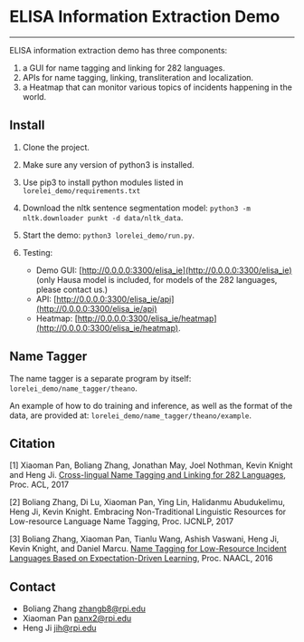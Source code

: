 # ELISA Information Extraction Demo
---------------------------

ELISA information extraction demo has three components:
1. a GUI for name tagging and linking for 282 languages.
2. APIs for name tagging, linking, transliteration and localization.
3. a Heatmap that can monitor various topics of incidents happening in the world.

## Install

1. Clone the project.

2. Make sure any version of python3 is installed.

3. Use pip3 to install python modules listed in `lorelei_demo/requirements.txt` 

4. Download the nltk sentence segmentation model: `python3 -m nltk.downloader punkt -d data/nltk_data`.

5. Start the demo: `python3 lorelei_demo/run.py`.

6. Testing:
    * Demo GUI: [http://0.0.0.0:3300/elisa_ie](http://0.0.0.0:3300/elisa_ie) (only Hausa model is included, for models of the 282 languages, please contact us.)
    * API: [http://0.0.0.0:3300/elisa_ie/api](http://0.0.0.0:3300/elisa_ie/api)
    * Heatmap: [http://0.0.0.0:3300/elisa_ie/heatmap](http://0.0.0.0:3300/elisa_ie/heatmap).

## Name Tagger

The name tagger is a separate program by itself: `lorelei_demo/name_tagger/theano`.

An example of how to do training and inference, as well as the format of the data, are provided at: `lorelei_demo/name_tagger/theano/example`.

## Citation

[1] Xiaoman Pan, Boliang Zhang, Jonathan May, Joel Nothman, Kevin Knight and Heng Ji. [Cross-lingual Name Tagging and Linking for 282 Languages](http://nlp.cs.rpi.edu/paper/282elisa2017.pdf), Proc. ACL, 2017

[2] Boliang Zhang, Di Lu, Xiaoman Pan, Ying Lin, Halidanmu Abudukelimu, Heng Ji, Kevin Knight. Embracing Non-Traditional Linguistic Resources for Low-resource Language Name Tagging, Proc. IJCNLP, 2017

[3] Boliang Zhang, Xiaoman Pan, Tianlu Wang, Ashish Vaswani, Heng Ji, Kevin Knight, and Daniel Marcu. [Name Tagging for Low-Resource Incident Languages Based on Expectation-Driven Learning](http://nlp.cs.rpi.edu/paper/expectation2016.pdf), Proc. NAACL, 2016



## Contact
   * Boliang Zhang zhangb8@rpi.edu
   * Xiaoman Pan panx2@rpi.edu
   * Heng Ji jih@rpi.edu